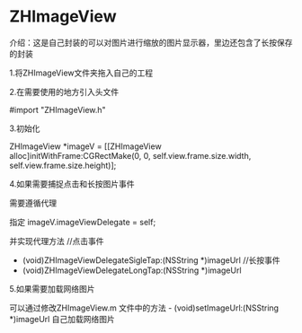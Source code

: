# ZHImageView

介绍：这是自己封装的可以对图片进行缩放的图片显示器，里边还包含了长按保存的封装

1.将ZHImageView文件夹拖入自己的工程

2.在需要使用的地方引入头文件

#import "ZHImageView.h"

3.初始化

  ZHImageView *imageV = [[ZHImageView alloc]initWithFrame:CGRectMake(0, 0, self.view.frame.size.width, self.view.frame.size.height)];
    
4.如果需要捕捉点击和长按图片事件

  需要遵循代理<ZHImageViewDelegate>
  
  指定 imageV.imageViewDelegate = self;
  
  并实现代理方法
  //点击事件
  - (void)ZHImageViewDelegateSigleTap:(NSString *)imageUrl
  //长按事件
  - (void)ZHImageViewDelegateLongTap:(NSString *)imageUrl
  
5.如果需要加载网络图片

  可以通过修改ZHImageView.m 文件中的方法 - (void)setImageUrl:(NSString *)imageUrl 自己加载网络图片
